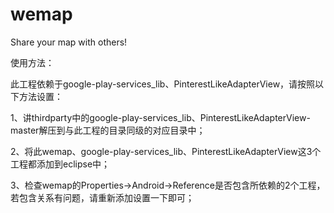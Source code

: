 wemap
=====

Share your map with others!

使用方法：

此工程依赖于google-play-services_lib、PinterestLikeAdapterView，请按照以下方法设置：

1、讲thirdparty中的google-play-services_lib、PinterestLikeAdapterView-master解压到与此工程的目录同级的对应目录中；

2、将此wemap、google-play-services_lib、PinterestLikeAdapterView这3个工程都添加到eclipse中；

3、检查wemap的Properties->Android->Reference是否包含所依赖的2个工程，若包含关系有问题，请重新添加设置一下即可；
